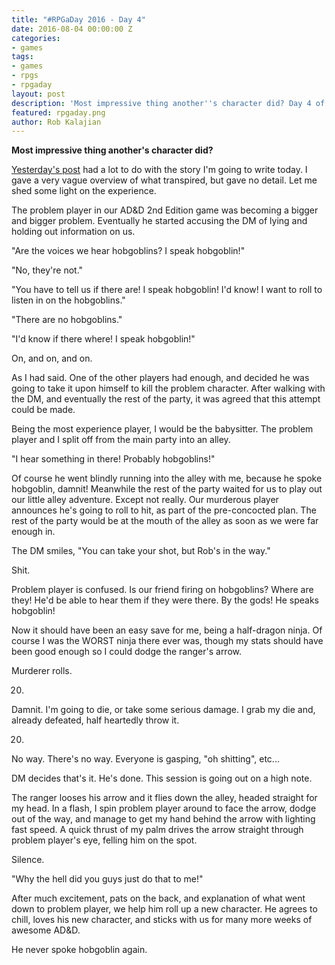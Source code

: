 ```yaml
---
title: "#RPGaDay 2016 - Day 4"
date: 2016-08-04 00:00:00 Z
categories:
- games
tags:
- games
- rpgs
- rpgaday
layout: post
description: 'Most impressive thing another''s character did? Day 4 of #RPGaDay.'
featured: rpgaday.png
author: Rob Kalajian
---
```


**Most impressive thing another's character did?**

[Yesterday's post](http://pawnsperspective.com/RPGaDay-Day3/) had a lot to do with the story I'm going to write today. I gave a very vague overview of what transpired, but gave no detail. Let me shed some light on the experience.

The problem player in our AD&D 2nd Edition game was becoming a bigger and bigger problem. Eventually he started accusing the DM of lying and holding out information on us.

"Are the voices we hear hobgoblins? I speak hobgoblin!"

"No, they're not."

"You have to tell us if there are! I speak hobgoblin! I'd know! I want to roll to listen in on the hobgoblins."

"There are no hobgoblins."

"I'd know if there where! I speak hobgoblin!"

On, and on, and on.

As I had said. One of the other players had enough, and decided he was going to take it upon himself to kill the problem character. After walking with the DM, and eventually the rest of the party, it was agreed that this attempt could be made.

Being the most experience player, I would be the babysitter. The problem player and I split off from the main party into an alley.

"I hear something in there! Probably hobgoblins!"

Of course he went blindly running into the alley with me, because he spoke hobgoblin, damnit! Meanwhile the rest of the party waited for us to play out our little alley adventure. Except not really. Our murderous player announces he's going to roll to hit, as part of the pre-concocted plan. The rest of the party would be at the mouth of the alley as soon as we were far enough in.

The DM smiles, "You can take your shot, but Rob's in the way."

Shit.

Problem player is confused. Is our friend firing on hobgoblins? Where are they! He'd be able to hear them if they were there. By the gods! He speaks hobgoblin!

Now it should have been an easy save for me, being a half-dragon ninja. Of course I was the WORST ninja there ever was, though my stats should have been good enough so I could dodge the ranger's arrow.

Murderer rolls.

20.

Damnit. I'm going to die, or take some serious damage. I grab my die and, already defeated, half heartedly throw it.

20.

No way. There's no way. Everyone is gasping, "oh shitting", etc...

DM decides that's it. He's done. This session is going out on a high note.

The ranger looses his arrow and it flies down the alley, headed straight for my head. In a flash, I spin problem player around to face the arrow, dodge out of the way, and manage to get my hand behind the arrow with lighting fast speed. A quick thrust of my palm drives the arrow straight through problem player's eye, felling him on the spot.

Silence.

"Why the hell did you guys just do that to me!"

After much excitement, pats on the back, and explanation of what went down to problem player, we help him roll up a new character. He agrees to chill, loves his new character, and sticks with us for many more weeks of awesome AD&D.

He never spoke hobgoblin again.
